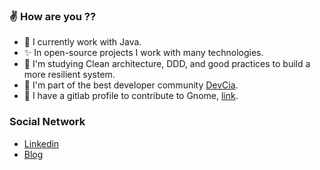 ### :v: How are you ?? 

- :yellow_heart:  I currently work with Java.
- :sparkles: In open-source projects I work with many technologies.
- 🌱  I'm studying Clean architecture, DDD, and good practices to build a more resilient system.
- 👯  I'm part of the best developer community [DevCia](https://github.com/DevCia).
- :revolving_hearts: I have a gitlab profile to contribute to Gnome, [link](https://gitlab.gnome.org/soneca).
 
### Social Network
- [Linkedin](https://www.linkedin.com/in/claudio-silva-junior-12aba9158/)
- [Blog](https://medium.com/@kraudioKode)

